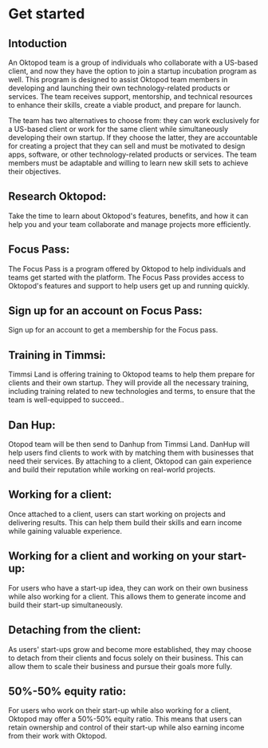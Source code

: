 # Get started 

## Intoduction 
An Oktopod team is a group of individuals who collaborate with a US-based client, and now they have the option to join a startup incubation program as well. This program is designed to assist Oktopod team members in developing and launching their own technology-related products or services. The team receives support, mentorship, and technical resources to enhance their skills, create a viable product, and prepare for launch.

The team has two alternatives to choose from: they can work exclusively for a US-based client or work for the same client while simultaneously developing their own startup. If they choose the latter, they are accountable for creating a project that they can sell and must be motivated to design apps, software, or other technology-related products or services. The team members must be adaptable and willing to learn new skill sets to achieve their objectives.

## Research Oktopod: 
Take the time to learn about Oktopod's features, benefits, and how it can help you and your team collaborate and manage projects more efficiently.

## Focus Pass: 
The Focus Pass is a program offered by Oktopod to help individuals and teams get started with the platform. The Focus Pass provides access to Oktopod's features and support to help users get up and running quickly.

## Sign up for an account on Focus Pass: 
Sign up for an account to get a membership for the Focus pass.

## Training in Timmsi: 
Timmsi Land is offering training to Oktopod teams to help them prepare for clients and their own startup. They will provide all the necessary training, including training related to new technologies and terms, to ensure that the team is well-equipped to succeed..

## Dan Hup: 
Otopod team will be then send to Danhup from Timmsi Land. DanHup will help users find clients to work with by matching them with businesses that need their services. By attaching to a client, Oktopod can gain experience and build their reputation while working on real-world projects.

## Working for a client: 
Once attached to a client, users can start working on projects and delivering results. This can help them build their skills and earn income while gaining valuable experience.

## Working for a client and working on your start-up: 
For users who have a start-up idea, they can work on their own business while also working for a client. This allows them to generate income and build their start-up simultaneously.

## Detaching from the client: 
As users' start-ups grow and become more established, they may choose to detach from their clients and focus solely on their business. This can allow them to scale their business and pursue their goals more fully.

## 50%-50% equity ratio: 
For users who work on their start-up while also working for a client, Oktopod may offer a 50%-50% equity ratio. This means that users can retain ownership and control of their start-up while also earning income from their work with Oktopod.
